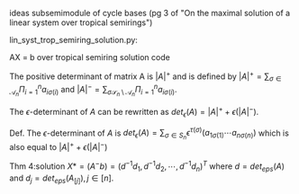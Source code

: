 ideas
subsemimodule of cycle bases (pg 3 of "On the maximal solution of a linear system over tropical semirings")



lin_syst_trop_semiring_solution.py: 

AX = b over tropical semiring solution code

The positive determinant of matrix A is $|A|^+$ and is defined by $|A|^+ = \sum_{ \sigma \in \mathcal{A}_n} \Pi_{i=1}^n a_{i \sigma(i)}$ and $|A|^- = \sum_{\sigma \mathcal{S}_n \setminus \mathcal{A}_n} \Pi_{i=1}^n a_{i \sigma(i)}$. 

The $\epsilon$-determinant of $A$ can be rewritten as $det_{\epsilon}(A) = |A|^+ + \epsilon( |A|^-)$. 

Def. The $\epsilon$-determinant of $A$ is $det_{\epsilon}(A) = \sum_{\sigma \in S_n} \epsilon^{\tau(\sigma)}( a_{1 \sigma(1)} \cdots a_{ n \sigma(n)})$ which is also equal to $|A|^+ + \epsilon(|A|^-)$ 

Thm 4:solution $X* = (A^- b) = (d^{-1} d_1, d^{-1} d_2, \cdots, d^{-1} d_n)^T$ 
where $d = det_{eps}(A)$ and $d_j = det_{eps}(A_{[j]}), j \in [n]$. 
